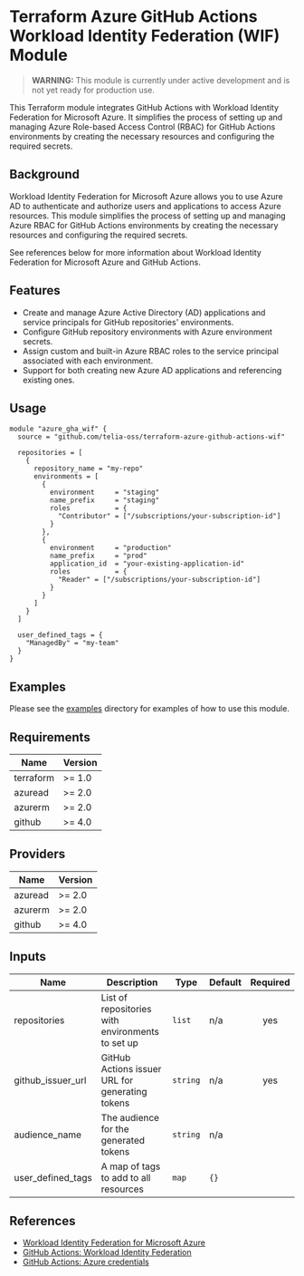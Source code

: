 # Terraform Azure GitHub Actions Workload Identity Federation (WIF) Module

> **WARNING:** This module is currently under active development and is not yet ready for production use.

This Terraform module integrates GitHub Actions with Workload Identity Federation for Microsoft Azure. It simplifies the process of setting up and managing Azure Role-based Access Control (RBAC) for GitHub Actions environments by creating the necessary resources and configuring the required secrets.

## Background

Workload Identity Federation for Microsoft Azure allows you to use Azure AD to authenticate and authorize users and applications to access Azure resources. This module simplifies the process of setting up and managing Azure RBAC for GitHub Actions environments by creating the necessary resources and configuring the required secrets.

See references below for more information about Workload Identity Federation for Microsoft Azure and GitHub Actions.

## Features

- Create and manage Azure Active Directory (AD) applications and service principals for GitHub repositories' environments.
- Configure GitHub repository environments with Azure environment secrets.
- Assign custom and built-in Azure RBAC roles to the service principal associated with each environment.
- Support for both creating new Azure AD applications and referencing existing ones.

## Usage

```hcl
module "azure_gha_wif" {
  source = "github.com/telia-oss/terraform-azure-github-actions-wif"

  repositories = [
    {
      repository_name = "my-repo"
      environments = [
        {
          environment     = "staging"
          name_prefix     = "staging"
          roles           = {
            "Contributor" = ["/subscriptions/your-subscription-id"]
          }
        },
        {
          environment     = "production"
          name_prefix     = "prod"
          application_id  = "your-existing-application-id"
          roles           = {
            "Reader" = ["/subscriptions/your-subscription-id"]
          }
        }
      ]
    }
  ]

  user_defined_tags = {
    "ManagedBy" = "my-team"
  }
}
```

## Examples

Please see the [examples](./examples) directory for examples of how to use this module.

## Requirements

| Name      | Version |
| --------- | ------- |
| terraform | >= 1.0  |
| azuread   | >= 2.0  |
| azurerm   | >= 2.0  |
| github    | >= 4.0  |

## Providers

| Name    | Version |
| ------- | ------- |
| azuread | >= 2.0  |
| azurerm | >= 2.0  |
| github  | >= 4.0  |

## Inputs

| Name              | Description                                      | Type     | Default | Required |
| ----------------- | ------------------------------------------------ | -------- | ------- | :------: |
| repositories      | List of repositories with environments to set up | `list`   | n/a     |   yes    |
| github_issuer_url | GitHub Actions issuer URL for generating tokens  | `string` | n/a     |   yes    |
| audience_name     | The audience for the generated tokens            | `string` | n/a     |          |
| user_defined_tags | A map of tags to add to all resources            | `map`    | `{}`    |          |

## References

- [Workload Identity Federation for Microsoft Azure](https://docs.microsoft.com/en-us/azure/active-directory/develop/howto-convert-app-to-be-workload-identity)
- [GitHub Actions: Workload Identity Federation](https://docs.github.com/en/actions/deployment/security-hardening-your-deployments/configuring-workload-identity-federation-for-azure)
- [GitHub Actions: Azure credentials](https://docs.github.com/en/actions/deployment/security-hardening-your-deployments/configuring-azure-credentials-for-github-actions)
